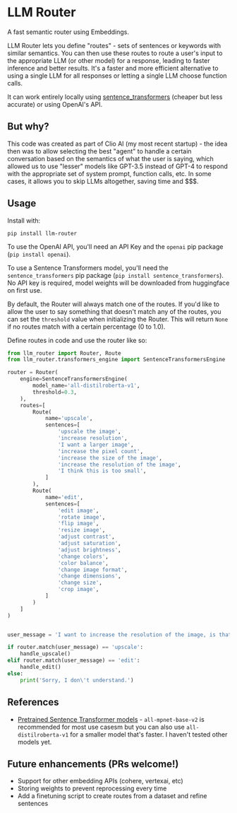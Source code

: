 # LLM Router

A fast semantic router using Embeddings.

LLM Router lets you define "routes" - sets of sentences or keywords with similar semantics. You can then use these routes to route a user's input to the appropriate LLM (or other model) for a response, leading to faster inference and better results. It's a faster and more efficient alternative to using a single LLM for all responses or letting a single LLM choose function calls.

It can work entirely locally using [sentence_transformers](https://huggingface.co/sentence-transformers) (cheaper but less accurate) or using OpenAI's API.


## But why?
This code was created as part of Clio AI (my most recent startup) - the idea then was to allow selecting the best "agent" to handle a certain conversation based on the semantics of what the user is saying, which allowed us to use "lesser" models like GPT-3.5 instead of GPT-4 to respond with the appropriate set of system prompt, function calls, etc. In some cases, it allows you to skip LLMs altogether, saving time and $$$.


## Usage

Install with:
```
pip install llm-router
```

To use the OpenAI API, you'll need an API Key and the `openai` pip package (`pip install openai`).

To use a Sentence Transformers model, you'll need the `sentence_transformers` pip package (`pip install sentence_transformers`). No API key is required, model weights will be downloaded from huggingface on first use.

By default, the Router will always match one of the routes. If you'd like to allow the user to say something that doesn't match any of the routes, you can set the `threshold` value when initializing the Router. This will return `None` if no routes match with a certain percentage (0 to 1.0).


Define routes in code and use the router like so:

```python
from llm_router import Router, Route
from llm_router.transformers_engine import SentenceTransformersEngine

router = Router(
    engine=SentenceTransformersEngine(
        model_name='all-distilroberta-v1',
        threshold=0.3,
    ),
    routes=[
        Route(
            name='upscale',
            sentences=[
                'upscale the image',
                'increase resolution',
                'I want a larger image',
                'increase the pixel count',
                'increase the size of the image',
                'increase the resolution of the image',
                'I think this is too small',
            ]
        ),
        Route(
            name='edit',
            sentences=[
                'edit image',
                'rotate image',
                'flip image',
                'resize image',
                'adjust contrast',
                'adjust saturation',
                'adjust brightness',
                'change colors',
                'color balance',
                'change image format',
                'change dimensions',
                'change size',
                'crop image',
            ]
        )
    ]
)


user_message = 'I want to increase the resolution of the image, is that possible?'

if router.match(user_message) == 'upscale':
    handle_upscale()
elif router.match(user_message) == 'edit':
    handle_edit()
else:
    print('Sorry, I don\'t understand.')
```


## References

- [Pretrained Sentence Transformer models](https://www.sbert.net/docs/pretrained_models.html) - `all-mpnet-base-v2` is recommended for most use casesm but you can also use `all-distilroberta-v1` for a smaller model that's faster. I haven't tested other models yet.



## Future enhancements (PRs welcome!)

- Support for other embedding APIs (cohere, vertexai, etc)
- Storing weights to prevent reprocessing every time
- Add a finetuning script to create routes from a dataset and refine sentences